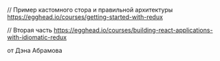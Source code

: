 // Пример кастомного стора и правильной архитектуры
https://egghead.io/courses/getting-started-with-redux

// Вторая часть
https://egghead.io/courses/building-react-applications-with-idiomatic-redux

от Дэна Абрамова
